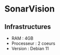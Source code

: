 # SonarVision

## Infrastructures

<ul>
  <li>RAM : 4GB</li>
  <li>Processeur : 2 coeurs</li>
  <li>Version : Debian 11</li>
</ul>
